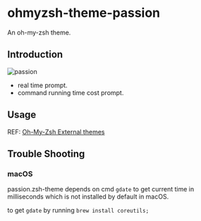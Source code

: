 # ohmyzsh-theme-passion

An oh-my-zsh theme.

## Introduction

![passion](https://raw.githubusercontent.com/ChesterYue/ohmyzsh-theme-passion/master/passion.gif)

* real time prompt.
* command running time cost prompt.

## Usage

REF: [Oh-My-Zsh External themes](https://github.com/ohmyzsh/ohmyzsh/wiki/External-themes)

## Trouble Shooting

### macOS

passion.zsh-theme depends on cmd ```gdate``` to get current time in milliseconds which is not installed by default in macOS.

to get ```gdate``` by running ```brew install coreutils;```
